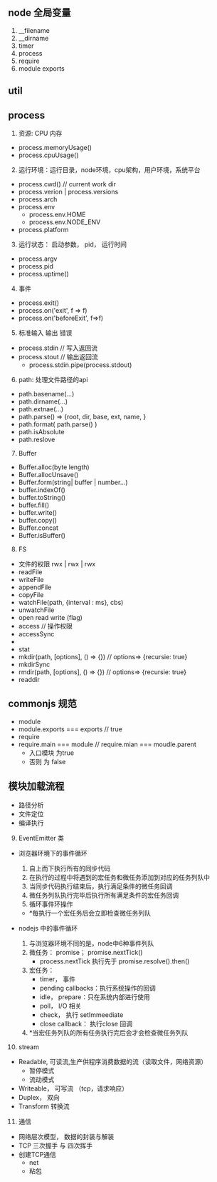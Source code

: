 ## node 全局变量
1. __filename
2. __dirname
3. timer
4. process
5. require
6. module exports

## util

## process
1. 资源: CPU 内存
  - process.memoryUsage()
  - process.cpuUsage()
2. 运行环境：运行目录，node环境，cpu架构，用户环境，系统平台
  - process.cwd() // current work dir
  - process.verion | process.versions
  - process.arch
  - process.env
    - process.env.HOME
    - process.env.NODE_ENV
  - process.platform
3. 运行状态： 启动参数， pid， 运行时间
  - process.argv
  - process.pid
  - process.uptime()
4. 事件
  - process.exit()
  - process.on('exit', f => f)
  - process.on('beforeExit', f=>f)
5. 标准输入 输出 错误
  - process.stdin // 写入返回流
  - process.stout // 输出返回流
    - process.stdin.pipe(process.stdout)
6. path: 处理文件路径的api
  - path.basename(...)
  - path.dirname(...)
  - path.extnae(...)
  - path.parse() => {root, dir, base, ext, name, }
  - path.format( path.parse() )
  - path.isAbsolute
  - path.reslove
7. Buffer
  - Buffer.alloc(byte length)
  - Buffer.allocUnsave()
  - Buffer.form(string| buffer | number...)
  - buffer.indexOf()
  - buffer.toString()
  - buffer.fill()
  - buffer.write()
  - buffer.copy()
  - Buffer.concat
  - Buffer.isBuffer()
8. FS
  - 文件的权限 rwx | rwx | rwx
  - readFile
  - writeFile
  - appendFile
  - copyFile
  - watchFile(path, {interval : ms}, cbs)
  - unwatchFile
  - open read write  (flag)
  - access // 操作权限
  - accessSync
  -
  - stat
  - mkdir(path, [options], () => {}) // options=> {recursie: true}
  - mkdirSync
  - rmdir(path, [options], () => {}) // options=> {recursie: true}
  - readdir

  ## commonjs 规范
  - module
  - module.exports === exports // true
  - require
  - require.main === module // require.mian === moudle.parent
    - 入口模块 为true
    - 否则 为 false

  ## 模块加载流程
  - 路径分析
  - 文件定位
  - 编译执行

9. EventEmitter 类
  - 浏览器环境下的事件循环
    1. 自上而下执行所有的同步代码
    2. 在执行的过程中将遇到的宏任务和微任务添加到对应的任务列队中
    3. 当同步代码执行结束后，执行满足条件的微任务回调
    4. 微任务列队执行完毕后执行所有满足条件的宏任务回调
    5. 循环事件环操作
    * *每执行一个宏任务后会立即检查微任务列队

  - nodejs 中的事件循环
    1. 与浏览器环境不同的是，node中6种事件列队
    2. 微任务： promise； promise.nextTick()
        - process.nextTick 执行先于 promise.resolve().then()
    3. 宏任务：
        - timer， 事件
        - pending callbacks：执行系统操作的回调
        - idle， prepare：只在系统内部进行使用
        - poll， I/O 相关
        - check， 执行 setImmeediate
        - close callback： 执行close 回调
    4. *当宏任务列队的所有任务执行完后会才会检查微任务列队

10. stream
  - Readable, 可读流,生产供程序消费数据的流（读取文件，网络资源）
    - 暂停模式
    - 流动模式
  - Writeable， 可写流 （tcp，请求响应）
  - Duplex， 双向
  - Transform 转换流

11. 通信
  -  网络层次模型， 数据的封装与解装
  -  TCP 三次握手 与 四次挥手
  - 创建TCP通信
    - net
    - 粘包

